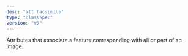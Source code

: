 ```yaml
---
desc: "att.facsimile"
type: "classSpec"
version: "v3"
---
```


Attributes that associate a feature corresponding with all or part of an image.